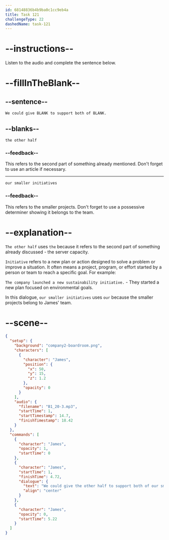 ```yaml
---
id: 68148836b4b9ba0c1cc9eb4a
title: Task 121
challengeType: 22
dashedName: task-121
---
```


<!-- (Audio) James: We could give the other half to support both of our smaller initiatives. -->

# --instructions--

Listen to the audio and complete the sentence below.

# --fillInTheBlank--

## --sentence--

`We could give BLANK to support both of BLANK.`

## --blanks--

`the other half`

### --feedback--

This refers to the second part of something already mentioned. Don't forget to use an article if necessary.

---

`our smaller initiatives`

### --feedback--

This refers to the smaller projects. Don't forget to use a possessive determiner showing it belongs to the team.

# --explanation--

`The other half` uses `the` because it refers to the second part of something already discussed - the server capacity.

`Initiative` refers to a new plan or action designed to solve a problem or improve a situation. It often means a project, program, or effort started by a person or team to reach a specific goal. For example:

`The company launched a new sustainability initiative.` - They started a new plan focused on environmental goals.

In this dialogue, `our smaller initiatives` uses `our` because the smaller projects belong to James' team.

# --scene--

```json
{
  "setup": {
    "background": "company2-boardroom.png",
    "characters": [
      {
        "character": "James",
        "position": {
          "x": 50,
          "y": 15,
          "z": 1.2
        },
        "opacity": 0
      }
    ],
    "audio": {
      "filename": "B1_20-3.mp3",
      "startTime": 1,
      "startTimestamp": 14.7,
      "finishTimestamp": 18.42
    }
  },
  "commands": [
    {
      "character": "James",
      "opacity": 1,
      "startTime": 0
    },
    {
      "character": "James",
      "startTime": 1,
      "finishTime": 4.72,
      "dialogue": {
        "text": "We could give the other half to support both of our smaller initiatives.",
        "align": "center"
      }
    },
    {
      "character": "James",
      "opacity": 0,
      "startTime": 5.22
    }
  ]
}
```
